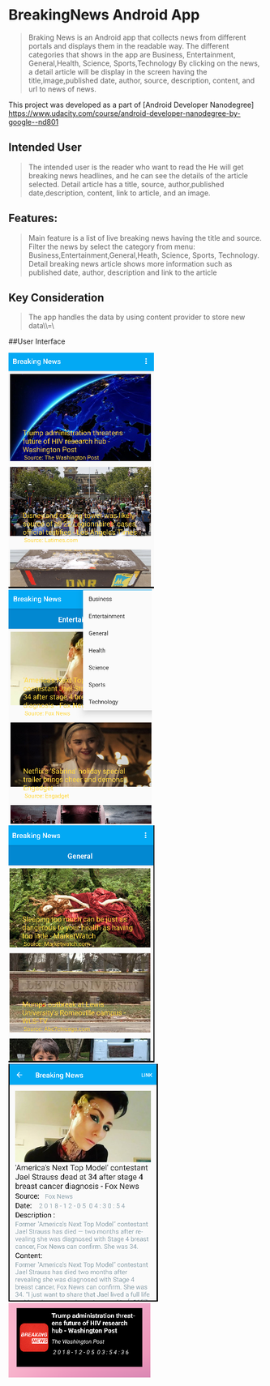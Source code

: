 # BreakingNews Android App
>Braking News is an Android app that collects news from different portals and displays them in the readable way.
>The different categories that shows in the app are Business, Entertainment, General,Health, Science, Sports,Technology
>By clicking on the news, a detail article will be display in the screen having the title,image,published date, author, source, description, content, and url to news
of news.

This project was developed as a part of [Android Developer Nanodegree] https://www.udacity.com/course/android-developer-nanodegree-by-google--nd801

## Intended User
> The intended user is the reader who want to read the
> He will get breaking news headlines, and he can see the details of the article selected.
> Detail article has a title, source, author,published date,description, content, link to article, and an image.

## Features:
> Main feature is a list of live breaking news having the title and source.
> Filter the news by select the category from menu: Business,Entertainment,General,Heath, Science, Sports, Technology.
> Detail breaking news article shows more information such as published date, author, description and link to the article

## Key Consideration
>The app handles the data by using content provider to store new data\\\\=\

##User Interface

![Breaking_News screenshot](./screenshots/mainActivity.PNG)
![Breaking_News screenshot](./screenshots/category.PNG)
![Breaking_News screenshot](./screenshots/selectedCategory.PNG)
![Breaking_News screenshot](./screenshots/detailActivity.PNG)
![Breaking_News screenshot](./screenshots/widget.PNG)

